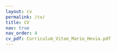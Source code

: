 ```yaml
---
layout: cv
permalink: /cv/
title: CV
nav: true
nav_order: 4
cv_pdf: Curriculum_Vitae_Mario_Hevia.pdf
---
```

